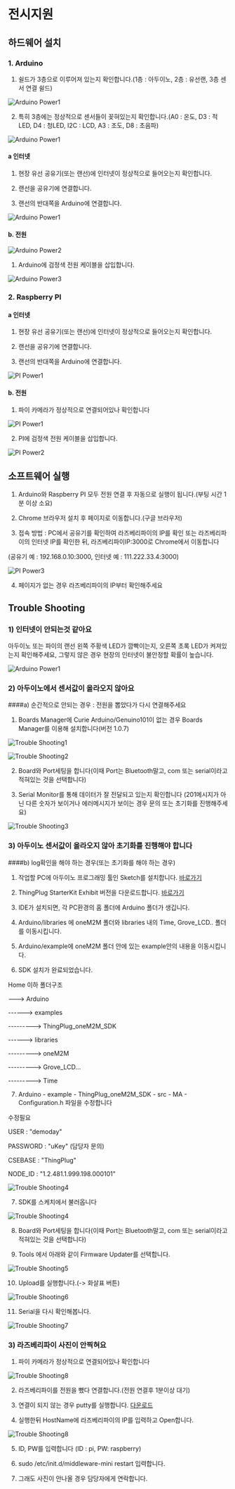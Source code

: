 # 전시지원

## 하드웨어 설치
### 1. Arduino

1) 쉴드가 3층으로 이루어져 있는지 확인합니다.(1층 : 아두이노, 2층 : 유선랜, 3층 센서 연결 쉴드)

![Arduino Power1](./capture/20171018120004.jpg)

2) 특히 3층에는 정상적으로 센서들이 꽂혀있는지 확인합니다.(A0 : 온도, D3 : 적LED, D4 : 청LED, I2C : LCD, A3 : 조도, D8 : 초음파)

![Arduino Power1](./capture/20171018120007.jpg)

#### a 인터넷
1) 현장 유선 공유기(또는 랜선)에 인터넷이 정상적으로 들어오는지 확인합니다.

2) 랜선을 공유기에 연결합니다.

3) 랜선의 반대쪽을 Arduino에 연결합니다.

![Arduino Power1](./capture/20171018120003.jpg)

#### b. 전원
![Arduino Power2](./capture/20171018120001.jpg)

1) Arduino에 검정색 전원 케이블을 삽입합니다.

![Arduino Power3](./capture/20171018120002.jpg)


### 2. Raspberry PI
#### a 인터넷
1) 현장 유선 공유기(또는 랜선)에 인터넷이 정상적으로 들어오는지 확인합니다.

2) 랜선을 공유기에 연결합니다.

3) 랜선의 반대쪽을 Arduino에 연결합니다.

![PI Power1](./capture/20171018120000.jpg)

#### b. 전원

1) 파이 카메라가 정상적으로 연결되어있나 확인합니다

![PI Power1](./capture/20171018120006.jpg)

2) PI에 검정색 전원 케이블을 삽입합니다.

![PI Power2](./capture/20171018120005.jpg)

## 소프트웨어 실행
1) Arduino와 Raspberry PI 모두 전원 연결 후 자동으로 실행이 됩니다.(부팅 시간 1분 이상 소요)

2) Chrome 브라우저 설치 후 페이지로 이동합니다.(구글 브라우저)

3) 접속 방법 : PC에서 공유기를 확인하여 라즈베리파이의 IP를 확인 또는 라즈베리파이의 인터넷 IP를 확인한 뒤, 라즈베리파이IP:3000로 Chrome에서 이동합니다

(공유기 예 : 192.168.0.10:3000, 인터넷 예 : 111.222.33.4:3000)

![PI Power3](./capture/20171018120006.jpg)

4) 페이지가 없는 경우 라즈베리파이의 IP부터 확인해주세요

## Trouble Shooting

### 1) 인터넷이 안되는것 같아요

아두이노 또는 파이의 랜선 왼쪽 주황색 LED가 깜빡이는지, 오른쪽 초록 LED가 켜져있는지 확인해주세요, 그렇지 않은 경우 현장의 인터넷이 불안정할 확률이 높습니다.

![Arduino Power1](./capture/20171018120003.jpg)

### 2) 아두이노에서 센서값이 올라오지 않아요

####a) 순간적으로 안되는 경우 : 전원을 뽑았다가 다시 연결해주세요

01) Boards Manager에 Curie Arduino/Genuino101이 없는 경우 Boards Manager를 이용해 설치합니다(버전 1.0.7)

![Trouble Shooting1](./capture/20171018120009.jpg)

![Trouble Shooting2](./capture/20171018120011.jpg)

02) Board와 Port세팅을 합니다(이때 Port는 Bluetooth말고, com 또는 serial이라고 적혀있는 것을 선택합니다)

03) Serial Monitor를 통해 데이터가 잘 전달되고 있는지 확인합니다 (201메시지가 아닌 다른 숫자가 보이거나 에러메시지가 보이는 경우 문의 또는 초기화를 진행해주세요)

![Trouble Shooting3](./capture/20171018120014.jpg)

### 3) 아두이노 센서값이 올라오지 않아 초기화를 진행해야 합니다

####b) log확인을 해야 하는 경우(또는 초기화를 해야 하는 경우)

01) 작업할 PC에 아두이노 프로그래밍 툴인 Sketch를 설치합니다. [바로가기](https://www.arduino.cc/en/tutorial/sketch)

02) ThingPlug StarterKit Exhibit 버전을 다운로드합니다. [바로가기](https://github.com/SKT-ThingPlug/thingplug-starter-kit-exhibit)

03) IDE가 설치되면, 각 PC환경의 홈 폴더에 Arduino 폴더가 생깁니다.

04) Arduino/libraries 에 oneM2M 폴더와 libraries 내의 Time, Grove_LCD.. 폴더를 이동시킵니다.

05) Arduino/example에 oneM2M 폴더 안에 있는 example안의 내용을 이동시킵니다.

06) SDK 설치가 완료되었습니다.

Home 이하 폴더구조

---> Arduino

------> examples

---------> ThingPlug_oneM2M_SDK

------> libraries

---------> oneM2M

---------> Grove_LCD...

---------> Time

07) Arduino - example - ThingPlug_oneM2M_SDK - src - MA - Configuration.h 파일을 수정합니다

수정필요

USER : "demoday"

PASSWORD : "uKey" (담당자 문의)

CSEBASE : "ThingPlug"

NODE_ID : "1.2.481.1.999.198.000101"

![Trouble Shooting4](./capture/20171018120010.jpg)

07) SDK를 스케치에서 불러옵니다

![Trouble Shooting4](./capture/20171018120008.jpg)

08) Board와 Port세팅을 합니다(이때 Port는 Bluetooth말고, com 또는 serial이라고 적혀있는 것을 선택합니다)

09) Tools 에서 아래와 같이 Firmware Updater를 선택합니다.

![Trouble Shooting5](./capture/20171018120012.jpg)

10) Upload를 실행합니다.(-> 화살표 버튼)

![Trouble Shooting6](./capture/20171018120013.jpg)

11) Serial을 다시 확인해봅니다.

![Trouble Shooting7](./capture/20171018120014.jpg)

### 3) 라즈베리파이 사진이 안찍혀요

1) 파이 카메라가 정상적으로 연결되어있나 확인합니다

![Trouble Shooting8](./capture/20171018120006.jpg)

2) 라즈베리파이를 전원을 뺐다 연결합니다.(전원 연결후 1분이상 대기)

3) 연결이 되지 않는 경우 putty를 실행합니다. [다운로드](https://www.chiark.greenend.org.uk/~sgtatham/putty/latest.html)

4) 실행한뒤 HostName에 라즈베리파이의 IP를 입력하고 Open합니다.

![Trouble Shooting8](./capture/20171018120015.jpg)

5) ID, PW를 입력합니다 (ID : pi, PW: raspberry)

6) sudo /etc/init.d/middleware-mini restart 입력합니다.

7) 그래도 사진이 안나올 경우 담당자에게 연락합니다.
